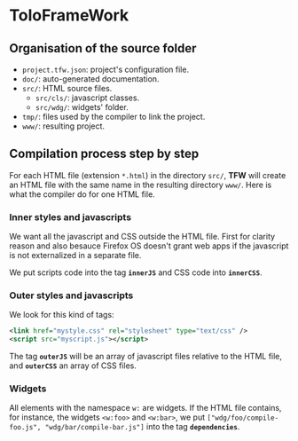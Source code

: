 ToloFrameWork
=============

Organisation of the source folder
---------------------------------

* `project.tfw.json`: project's configuration file.
* `doc/`: auto-generated documentation.
* `src/`: HTML source files.
  * `src/cls/`: javascript classes.
  * `src/wdg/`: widgets' folder.
* `tmp/`: files used by the compiler to link the project.
* `www/`: resulting project.


Compilation process step by step
--------------------------------

For each HTML file (extension `*.html`) in the directory `src/`, __TFW__ will create an HTML file with the same name in the resulting directory `www/`. Here is what the compiler do for one HTML file.

<h3>Inner styles and javascripts</h3>

We want all the javascript and CSS outside the HTML file. First for clarity reason and also besauce Firefox OS doesn't grant web apps if the javascript is not externalized in a separate file.

We put scripts code into the tag __`innerJS`__ and CSS code into __`innerCSS`__.

<h3>Outer styles and javascripts</h3>

We look for this kind of tags:
``` xml
<link href="mystyle.css" rel="stylesheet" type="text/css" />
<script src="myscript.js"></script>
```
The tag __`outerJS`__ will be an array of javascript files relative to the HTML file, and __`outerCSS`__ an array of CSS files.

<h3>Widgets</h3>

All elements with the namespace `w:` are widgets. If the HTML file contains, for instance, the widgets `<w:foo>` and `<w:bar>`, we put `["wdg/foo/compile-foo.js", "wdg/bar/compile-bar.js"]` into the tag __`dependencies`__.

